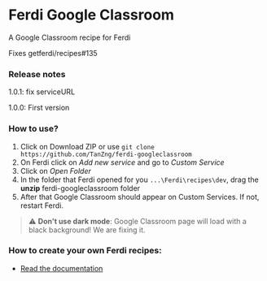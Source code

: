 # Ferdi Google Classroom
A Google Classroom recipe for Ferdi

Fixes getferdi/recipes#135

### Release notes
1.0.1: fix serviceURL

1.0.0: First version

### How to use?
1. Click on Download ZIP or use `git clone https://github.com/TanZng/ferdi-googleclassroom`
2. On Ferdi click on *Add new service* and go to *Custom Service*
3. Click on *Open Folder*
4. In the folder that Ferdi opened for you `...\Ferdi\recipes\dev`, drag the **unzip** ferdi-googleclassroom folder
5. After that Google Classroom should appear on Custom Services. If not, restart Ferdi.

> :warning: **Don't use dark mode**: Google Classroom page will load with a black background! We are fixing it.

### How to create your own Ferdi recipes:
* [Read the documentation](https://github.com/getferdi/recipes/blob/master/docs/integration.md)
